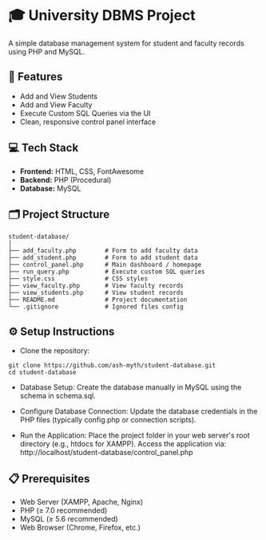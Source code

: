 # 🎓 University DBMS Project

A simple database management system for student and faculty records using PHP and MySQL.

## 📌 Features

- Add and View Students
- Add and View Faculty
- Execute Custom SQL Queries via the UI
- Clean, responsive control panel interface

## 💻 Tech Stack

- **Frontend:** HTML, CSS, FontAwesome
- **Backend:** PHP (Procedural)
- **Database:** MySQL

## 🗂 Project Structure
```
student-database/
│
├── add_faculty.php        # Form to add faculty data
├── add_student.php        # Form to add student data
├── control_panel.php      # Main dashboard / homepage
├── run_query.php          # Execute custom SQL queries
├── style.css              # CSS styles
├── view_faculty.php       # View faculty records
├── view_students.php      # View student records
├── README.md              # Project documentation
└── .gitignore             # Ignored files config
```
## ⚙️ Setup Instructions
- Clone the repository:
```
git clone https://github.com/ash-myth/student-database.git
cd student-database
```
- Database Setup:
Create the database manually in MySQL using the schema in schema.sql.

- Configure Database Connection:
Update the database credentials in the PHP files (typically config.php or connection scripts).

- Run the Application:
Place the project folder in your web server's root directory (e.g., htdocs for XAMPP).
Access the application via:
http://localhost/student-database/control_panel.php

## 📋 Prerequisites

- Web Server (XAMPP, Apache, Nginx)
- PHP (≥ 7.0 recommended)
- MySQL (≥ 5.6 recommended)
- Web Browser (Chrome, Firefox, etc.)

